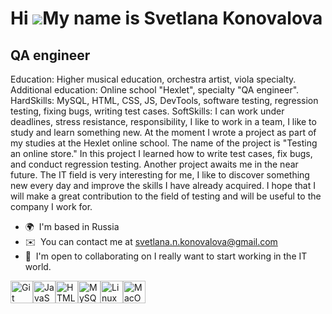 Hi ![](https://user-images.githubusercontent.com/18350557/176309783-0785949b-9127-417c-8b55-ab5a4333674e.gif)My name is Svetlana Konovalova
===========================================================================================================================================

QA engineer
-----------

Еducation: Нigher musical education, orchestra artist, viola specialty.
Additional education: Online school "Hexlet", specialty "QA engineer".
HardSkills: MySQL, HTML, CSS, JS, DevTools, software testing, regression testing, fixing bugs, writing test cases.
SoftSkills: I can work under deadlines, stress resistance, responsibility, I like to work in a team, I like to study and learn something new.
At the moment I wrote a project as part of my studies at the Hexlet online school. The name of the project is "Testing an online store." In this project I learned how to write test cases, fix bugs, and conduct regression testing. Another project awaits me in the near future. The IT field is very interesting for me, I like to discover something new every day and improve the skills I have already acquired. I hope that I will make a great contribution to the field of testing and will be useful to the company I work for.

*   🌍  I'm based in Russia
*   ✉️  You can contact me at [svetlana.n.konovalova@gmail.com](mailto:svetlana.n.konovalova@gmail.com)
*   🤝  I'm open to collaborating on I really want to start working in the IT world.
<p align="left">
<a href="https://git-scm.com/" target="_blank" rel="noreferrer"><img src="https://raw.githubusercontent.com/danielcranney/readme-generator/main/public/icons/skills/git-colored.svg" width="36" height="36" alt="Git" /></a><a href="https://developer.mozilla.org/en-US/docs/Web/JavaScript" target="_blank" rel="noreferrer"><img src="https://raw.githubusercontent.com/danielcranney/readme-generator/main/public/icons/skills/javascript-colored.svg" width="36" height="36" alt="JavaScript" /></a><a href="https://developer.mozilla.org/en-US/docs/Glossary/HTML5" target="_blank" rel="noreferrer"><img src="https://raw.githubusercontent.com/danielcranney/readme-generator/main/public/icons/skills/html5-colored.svg" width="36" height="36" alt="HTML5" /></a><a href="https://www.mysql.com/" target="_blank" rel="noreferrer"><img src="https://raw.githubusercontent.com/danielcranney/readme-generator/main/public/icons/skills/mysql-colored.svg" width="36" height="36" alt="MySQL" /></a><a href="https://www.linux.org" target="_blank" rel="noreferrer"><img src="https://raw.githubusercontent.com/danielcranney/readme-generator/main/public/icons/skills/linux-colored.svg" width="36" height="36" alt="Linux" /></a><a href="https://apple.com" target="_blank" rel="noreferrer"><img src="https://raw.githubusercontent.com/danielcranney/readme-generator/main/public/icons/skills/macos-colored.svg" width="36" height="36" alt="MacOS" /></a>
                    </p>
                    
                  
